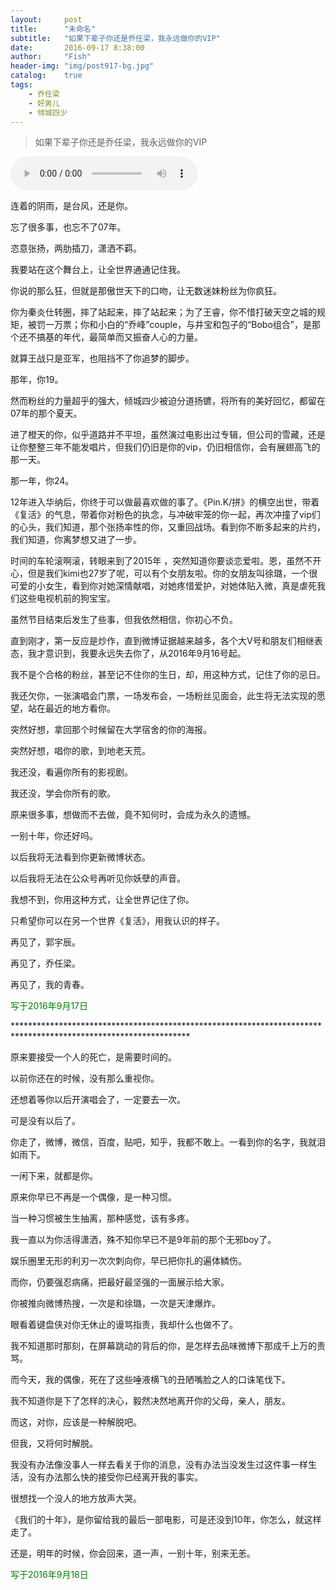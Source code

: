 ```yaml
---
layout:     post
title:      "未命名"
subtitle:   "如果下辈子你还是乔任梁，我永远做你的VIP"
date:       2016-09-17 8:38:00
author:     "Fish"
header-img: "img/post917-bg.jpg"
catalog:    true
tags:
    - 乔任梁
    - 好男儿
    - 倾城四少
---
```


> 如果下辈子你还是乔任梁，我永远做你的VIP

<audio width="1" height="1" controls="controls" autoplay="autoplay">
  <source src="/music/kimi.mp3" type="audio/ogg">
  <source src="/music/kimi.mp3" type="audio/mpeg">
</audio>

连着的阴雨，是台风，还是你。

忘了很多事，也忘不了07年。

恣意张扬，两肋插刀，潇洒不羁。

我要站在这个舞台上，让全世界通通记住我。

你说的那么狂，但就是那傲世天下的口吻，让无数迷妹粉丝为你疯狂。

你为秦炎仕转圈，摔了站起来，摔了站起来；为了王睿，你不惜打破天空之城的规矩，被罚一万票；你和小白的“乔峰”couple，与井宝和包子的“Bobo组合”，是那个还不搞基的年代，最简单而又振奋人心的力量。

就算王战只是亚军，也阻挡不了你追梦的脚步。

那年，你19。

然而粉丝的力量超乎的强大，倾城四少被迫分道扬镳，将所有的美好回忆，都留在07年的那个夏天。

进了橙天的你，似乎道路并不平坦，虽然演过电影出过专辑，但公司的雪藏，还是让你整整三年不能发唱片，但我们仍旧是你的vip，仍旧相信你，会有展翅高飞的那一天。

那一年，你24。

12年进入华纳后，你终于可以做最喜欢做的事了。《Pin.K/拼》的横空出世，带着《复活》的气息，带着你对粉色的执念，与冲破牢笼的你一起，再次冲撞了vip们的心头，我们知道，那个张扬率性的你，又重回战场。看到你不断多起来的片约，我们知道，你离梦想又进了一步。

时间的车轮滚啊滚，转眼来到了2015年 ，突然知道你要谈恋爱啦。恩，虽然不开心，但是我们kimi也27岁了呢，可以有个女朋友啦。你的女朋友叫徐璐，一个很可爱的小女生，看到你对她深情献唱，对她疼惜爱护，对她体贴入微，真是虐死我们这些电视机前的狗宝宝。

虽然节目结束后发生了些事，但我依然相信，你初心不负。

直到刚才，第一反应是炒作，直到微博证据越来越多，各个大V号和朋友们相继表态，我才意识到，我要永远失去你了，从2016年9月16号起。

我不是个合格的粉丝，甚至记不住你的生日，却，用这种方式，记住了你的忌日。

我还欠你，一张演唱会门票，一场发布会，一场粉丝见面会，此生将无法实现的愿望，站在最近的地方看你。

突然好想，拿回那个时候留在大学宿舍的你的海报。

突然好想，唱你的歌，到地老天荒。

我还没，看遍你所有的影视剧。

我还没，学会你所有的歌。

原来很多事，想做而不去做，竟不知何时，会成为永久的遗憾。

一别十年，你还好吗。

以后我将无法看到你更新微博状态。

以后我将无法在公众号再听见你妖孽的声音。

我想不到，你用这种方式，让全世界记住了你。

只希望你可以在另一个世界《复活》，用我认识的样子。

再见了，郭宇辰。

再见了，乔任梁。

再见了，我的青春。

<span style="color:green;">写于2016年9月17日</span>

\*\*\*\*\*\*\*\*\*\*\*\*\*\*\*\*\*\*\*\*\*\*\*\*\*\*\*\*\*\*\*\*\*\*\*\*\*\*\*\*\*\*\*\*\*\*\*\*\*\*\*\*\*\*\*\*\*\*\*\*\*\*\*\*\*\*\*\*\*\*\*\*\*\*\*\*\*\*\*\*\*\*\*\*\*\*\*\*\*\*\*\*\*\*\*\*\*\*\*\*\*\*\*\*\*\*\*\*\*\*\*\*

原来要接受一个人的死亡，是需要时间的。

以前你还在的时候，没有那么重视你。

还想着等你以后开演唱会了，一定要去一次。

可是没有以后了。

你走了，微博，微信，百度，贴吧，知乎，我都不敢上。一看到你的名字，我就泪如雨下。

一闲下来，就都是你。

原来你早已不再是一个偶像，是一种习惯。

当一种习惯被生生抽离，那种感觉，该有多疼。

我一直以为你活得潇洒，殊不知你早已不是9年前的那个无邪boy了。

娱乐圈里无形的利刃一次次刺向你，早已把你扎的遍体鳞伤。

而你，仍要强忍病痛，把最好最坚强的一面展示给大家。

你被推向微博热搜，一次是和徐璐，一次是天津爆炸。

眼看着键盘侠对你无休止的谩骂指责，我却什么也做不了。

我不知道那时那刻，在屏幕跳动的背后的你，是怎样去品味微博下那成千上万的责骂。

而今天，我的偶像，死在了这些唾液横飞的丑陋嘴脸之人的口诛笔伐下。

我不知道你是下了怎样的决心，毅然决然地离开你的父母，亲人，朋友。

而这，对你，应该是一种解脱吧。

但我，又将何时解脱。

我没有办法像没事人一样去看关于你的消息，没有办法当没发生过这件事一样生活，没有办法那么快的接受你已经离开我的事实。

很想找一个没人的地方放声大哭。

《我们的十年》，是你留给我的最后一部电影，可是还没到10年，你怎么，就这样走了。

还是，明年的时候，你会回来，道一声，一别十年，别来无恙。

<span style="color:green;">写于2016年9月18日</span>





